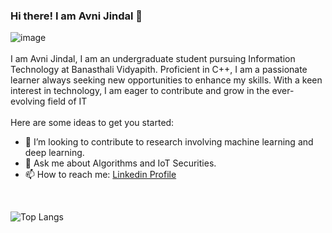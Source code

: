 
### Hi there! I am Avni Jindal 👋
![image](https://www.pixelstalk.net/wp-content/uploads/2016/10/Dark-Matter-Backgrounds.jpg)
<br>
<br>
I am Avni Jindal, I am an undergraduate student pursuing Information Technology at Banasthali Vidyapith. Proficient in C++, I am a passionate learner always seeking new opportunities to enhance my skills. With a keen interest in technology, I am eager to contribute and grow in the ever-evolving field of IT
<br>
<br>
Here are some ideas to get you started:

- 👯 I’m looking to contribute to research involving machine learning and deep learning.
- 💬 Ask me about Algorithms and IoT Securities. 
- 📫 How to reach me: <a href="https://www.linkedin.com/in/avnijindal110203/"> Linkedin Profile </a>

<br>

![Top Langs](https://github-readme-stats.vercel.app/api/top-langs/?username=avni1102&theme=tokyonight)
